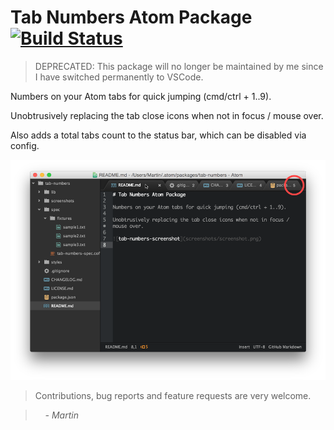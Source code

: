 # Tab Numbers Atom Package [![Build Status](https://travis-ci.org/mrodalgaard/atom-tab-numbers.svg)](https://travis-ci.org/mrodalgaard/atom-tab-numbers)

> DEPRECATED: This package will no longer be maintained by me since I have switched permanently to VSCode.

Numbers on your Atom tabs for quick jumping (cmd/ctrl + 1..9).

Unobtrusively replacing the tab close icons when not in focus / mouse over.

Also adds a total tabs count to the status bar, which can be disabled via config.

![tab-numbers-screenshot](https://raw.githubusercontent.com/MRodalgaard/atom-tab-numbers/master/screenshots/preview.png)

> Contributions, bug reports and feature requests are very welcome.

> &nbsp; &nbsp; _- Martin_
